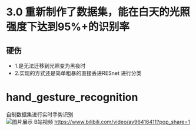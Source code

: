 # 3.0 重新制作了数据集，能在白天的光照强度下达到95%+的识别率 
## 硬伤
- 1.是无法迁移到光照变为黑夜时 
- 2.实现的方式还是简单粗暴的直接丢进RESnet 进行分类
# hand_gesture_recognition
自制数据集进行实时手势识别<br>
![图片展示](2.png)
B站视频 https://www.bilibili.com/video/av96416411?pop_share=1

